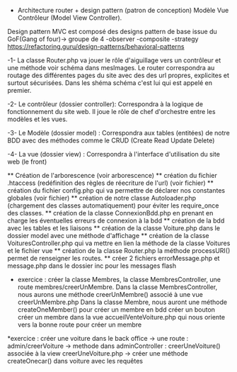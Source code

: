 * Architecture router + design pattern (patron de conception)
Modèle Vue Contrôleur (Model View Controller).

Design pattern MVC est composé des designs pattern de base issue du GoF(Gang of four)-> groupe de 4
-observer
-composite
-strategy
https://refactoring.guru/design-patterns/behavioral-patterns

-1- La classe Router.php va jouer le rôle d'aiguillage vers un contrôleur et une méthode voir schéma dans mesImages.
Le router correspondra au routage des différentes pages du site avec des des url propres, explicites et surtout sécurisées.
Dans les shéma schéma c'est lui qui est appelé en premier.

-2- Le contrôleur (dossier controller):
Correspondra à la logique de fonctionnement du site web.
Il joue le rôle de chef d'orchestre entre les modèles et les vues.

-3- Le Modèle (dossier model) :
Correspondra aux tables (entitées) de notre BDD avec des méthodes comme le CRUD (Create Read Update Delete)

-4- La vue (dossier view) :
Correspondra à l'interface d'utilisation du site web (le front)

** Création de l'arborescence (voir arborescence)
** création du fichier .htaccess (redéfinition des règles de réecriture de l'url) (voir fichier)
** création du fichier config.php qui va permettre de déclarer nos constantes globales (voir fichier)
** création de notre classe Autoloader.php (chargement des classes automatiquement) pour éviter les require_once des classes.
** création de la classe ConnexionBdd.php en prenant en charge les éventuelles erreurs de connexion à la bdd
** création de la bdd avec les tables et les liaisons
** création de la classe Voiture.php dans le dossier model avec une méthode d'affichage
** création de la classe VoituresController.php qui va mettre en lien la méthode de la classe Voitures et le fichier vue
** création de la classe Router.php la méthode processURI() permet de renseigner les routes.
** créer 2 fichiers errorMessage.php et message.php dans le dossier inc pour les messages flash


* exercice : créer la classe Membres, la classe MembresController, une route membres/creerUnMembre.
Dans la classe MembresController, nous aurons une méthode creerUnMembre() associé à une vue creerUnMembre.php 
Dans la classe Membre, nous auront une méthode createOneMember() pour créer un membre en bdd
créer un bouton créer un membre dans la vue accueilVenteVoiture.php qui nous oriente vers la bonne route pour créer un membre

*exercice : créer une voiture dans le back office
-> une route : admin/creerVoiture -> methode dans adminController : creerUneVoiture() associée à la view creerUneVoiture.php -> créer une méthode createOnecar() dans voiture avec les requêtes 